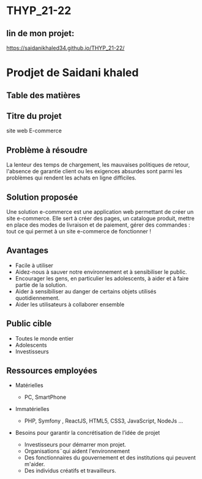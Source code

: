 # THYP_21-22
## lin de mon projet:
https://saidanikhaled34.github.io/THYP_21-22/
# Prodjet de Saidani khaled
## Table des matières


## Titre du projet
site web E-commerce

## Problème à résoudre
La lenteur des temps de chargement, les mauvaises politiques de retour, l'absence de garantie client ou les exigences absurdes sont parmi les problèmes qui rendent les achats en ligne difficiles.

## Solution proposée
Une solution e-commerce est une application web permettant de créer un site e-commerce. Elle sert à créer des pages, un catalogue produit, mettre en place des modes de livraison et de paiement, gérer des commandes : tout ce qui permet à un site e-commerce de fonctionner !


## Avantages

- Facile à utiliser
- Aidez-nous à sauver notre environnement et à sensibiliser le public.
- Encourager les gens, en particulier les adolescents, à aider et à faire partie de la solution.
- Aider à sensibiliser au danger de certains objets utilisés quotidiennement.
- Aider les utilisateurs à collaborer ensemble 

## Public cible 
* Toutes le monde entier 
* Adolescents 
* Investisseurs


## Ressources employées
* Matérielles
   * PC, SmartPhone

* Immatérielles
   * PHP, Symfony , ReactJS, HTML5, CSS3, JavaScript, NodeJs ...

* Besoins pour garantir la concrétisation de l’idée de projet
  * Investisseurs pour démarrer mon projet.
  * Organisations¨qui aident l'environnement
  * Des fonctionnaires du gouvernement et des institutions qui peuvent  m'aider.
  * Des individus créatifs et travailleurs.


